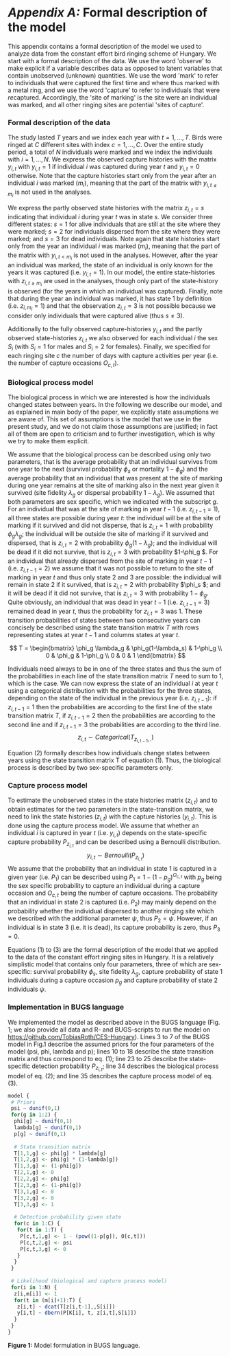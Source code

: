 # *Appendix A:* Formal description of the model

This appendix contains a formal description of the model we used to analyze data from the constant effort bird ringing scheme of Hungary. We start with a formal description of the data. We use the word 'observe' to make explicit if a variable describes data as opposed to latent variables that contain unobserved (unknown) quantities. We use the word 'mark' to refer to individuals that were captured the first time and where thus marked with a metal ring, and we use the word 'capture' to refer to individuals that were *re*captured. Accordingly, the 'site of marking' is the site were an individual was marked, and all other ringing sites are potential 'sites of capture'.

### Formal description of the data

The study lasted $T$ years and we index each year with $t=1,...,T$. Birds were ringed at $C$ different sites with index $c=1,...,C$. Over the entire study period, a total of $N$ individuals were marked and we index the individuals with $i=1,...,N$. We express the observed capture histories with the matrix $y_{i,t}$ with $y_{i,t}=1$ if individual $i$ was captured during year $t$ and $y_{i,t}=0$ otherwise. Note that the capture histories start only from the year after an individual $i$ was marked ($m_i$), meaning that the part of the matrix with $y_{i, t \leqslant m_i}$ is not used in the analyses.

We express the partly observed state histories with the matrix $z_{i,t}=s$ indicating that individual $i$ during year $t$ was in state $s$. We consider three different states: $s=1$ for alive individuals that are still at the site where they were marked; $s=2$ for individuals dispersed from the site where they were marked; and $s=3$ for dead individuals. Note again that state histories start only from the year an individual $i$ was marked ($m_i$), meaning that the part of the matrix with $y_{i, t <m_i}$ is not used in the analyses. However, after the year an individual was marked, the state of an individual is only known for the years it was captured (i.e. $y_{i,t}=1$). In our model, the entire state-histories with $z_{i,t \geqslant m_i}$ are used in the analyses, though only part of the state-history is observed (for the years in which an individual was captured). Finally, note that during the year an individual was marked, it has state 1 by definition (i.e. $z_{i,m_i}=1$) and that the observation $z_{i,t}=3$ is not possible because we consider only individuals that were captured alive (thus $s\neq3$).

Additionally to the fully observed capture-histories $y_{i,t}$ and the partly observed state-histories $z_{i,t}$ we also observed for each individual $i$ the sex $S_i$ (with $S_i=1$ for males and $S_i=2$ for females). Finally, we specified for each ringing site $c$ the number of days with capture activities per year (i.e. the number of capture occasions $O_{c,t}$).

### Biological process model

The biological process in which we are interested is how the individuals changed states between years. In the following we describe our model, and as explained in main body of the paper, we explicitly state assumptions we are aware of. This set of assumptions is the model that we use in the present study, and we do not claim those assumptions are justified; in fact all of them are open to criticism and to further investigation, which is why we try to make them explicit.

We assume that the biological process can be described using only two parameters, that is the average probability that an individual survives from one year to the next (survival probability $\phi_s$ or mortality $1-\phi_g$) and the average probability that an individual that was present at the site of marking during one year remains at the site of marking also in the next year given it survived (site fidelity $\lambda_g$ or dispersal probability $1-\lambda_g$). We assumed that both parameters are sex specific, which we indicated with the subscript $g$. For an individual that was at the site of marking in year $t-1$ (i.e. $z_{i,t-1}=1$), all three states are possible during year $t$: the individual will be at the site of marking if it survived and did not disperse, that is $z_{i,t}=1$ with probability $\phi_g \lambda_g$; the individual will be outside the site of marking if it survived and dispersed, that is $z_{i,t}=2$ with probability $\phi_g (1-\lambda_g)$; and the individual will be dead if it did not survive, that is $z_{i,t}=3$ with probability $1-\phi_g $. For an individual that already dispersed from the site of marking in year $t-1$ (i.e. $z_{i,t-1}=2$) we assume that it was not possible to return to the site of marking in year $t$ and thus only state 2 and 3 are possible: the individual will remain in state 2 if it survived, that is $z_{i,t}=2$ with probability $\phi_s $; and it will be dead if it did not survive, that is $z_{i,t}=3$ with probability $1-\phi_g$. Quite obviously, an individual that was dead in year $t-1$ (i.e. $z_{i,t-1}=3$) remained dead in year $t$, thus the probability for $z_{i,t}=3$ was 1. These transition probabilities of states between two consecutive years can concisely be described using the state transition  matrix  $T$ with  rows  representing  states  at year $t-1$ and  columns  states  at year $t$.

$$
T = \begin{bmatrix}
\phi_g \lambda_g & \phi_g(1-\lambda_s) & 1-\phi_g \\
0        & \phi_g       & 1-\phi_g \\
0        & 0          & 1
\end{bmatrix}
$$

Individuals need always to be in one of the three states and thus the sum of the probabilities in each line of the state transition matrix $T$ need to sum to 1, which is the case. We can now express the state of an individual $i$ at year $t$ using a categorical distribution with the probabilities for the three states, depending on the state of the individual in the previous year (i.e. $z_{i,t-1}$): if  $z_{i,t-1}=1$ then the probabilities are according to the first line of the state transition matrix $T$, if  $z_{i,t-1}=2$ then the probabilities are according to the second line and if $z_{i,t-1}=3$ the probabilities are according to the third line. 
$$
z_{i,t} \sim Categorical(T_{z_{i,t-1},.})
$$

Equation (2) formally describes how individuals change states between years using the state transition matrix T of equation (1). Thus, the biological process is described by two sex-specific parameters only.

### Capture process model

To estimate the unobserved states in the state histories matrix ($z_{i,t}$) and to obtain estimates for the two parameters in the state-transition matrix, we need to link the state histories ($z_{i,t}$) with the capture histories ($y_{i,t}$). This is done using the capture process model. We assume that whether an individual $i$ is captured in year $t$ (i.e. $y_{i,t}$) depends on the state-specific capture probability $P_{z_{i,t}}$ and can be described using a Bernoulli distribution.
$$
y_{i,t} \sim Bernoulli(P_{z_{i,t}})
$$
We assume that the probability that an individual in state 1 is captured in a given year (i.e. $P_1$) can be described using $P_1=1-(1-p_g)^{O_{c,t}}$ with $p_g$ being the sex specific probability to capture an individual during a capture occasion and $O_{c,t}$ being the number of capture occasions. The probability that an individual in state 2 is captured (i.e. $P_2$) may mainly depend on the probability whether the individual dispersed to another ringing site which we described with the additional parameter $\psi$, thus $P_2=\psi$. However, if an individual is in state 3 (i.e. it is dead), its capture probability is zero, thus $P_3=0$. 

Equations (1) to (3) are the formal description of the model that we applied to the data of the constant effort ringing sites in Hungary. It is a relatively simplistic model that contains only four parameters, three of which are sex-specific: survival probability $\phi_s$, site fidelity $\lambda_g$, capture probability of state 1 individuals during a capture occasion $p_g$ and capture probability of state 2 individuals $\psi$. 

### Implementation in BUGS language

We implemented the model as described above in the BUGS language (Fig. 1; we also provide all data and R- and BUGS-scripts to run the model on https://github.com/TobiasRoth/CES-Hungary). Lines 3 to 7 of the BUGS model in Fig.1 describe the assumed priors for the four parameters of the model (psi, phi, lambda and p); lines 10 to 18 describe the state transition matrix and thus correspond to eq. (1); line 23 to 25 describe the state-specific detection probability $P_{z_{i,t}}$; line 34 describes the biological process model of eq. (2); and line 35 describes the capture process model of eq. (3).

````R
model {
 # Priors
 psi ~ dunif(0,1)
 for(g in 1:2) {
  phi[g] ~ dunif(0,1)
  lambda[g] ~ dunif(0,1)
  p[g] ~ dunif(0,1)
  
  # State transition matrix
  T[1,1,g] <- phi[g] * lambda[g]
  T[1,2,g] <- phi[g] * (1-lambda[g])
  T[1,3,g] <- (1-phi[g])
  T[2,1,g] <- 0
  T[2,2,g] <- phi[g]
  T[2,3,g] <- (1-phi[g])
  T[3,1,g] <- 0
  T[3,2,g] <- 0
  T[3,3,g] <- 1
  
  # Detection probability given state
  for(c in 1:C) {
   for(t in 1:T) {
    P[c,t,1,g] <- 1 - (pow((1-p[g]), O[c,t]))
    P[c,t,2,g] <- psi 
    P[c,t,3,g] <- 0
   }
  }
 }
 
 # Likelihood (biological and capture process model)
 for(i in 1:N) {
  z[i,m[i]] <- 1
  for(t in (m[i]+1):T) {
   z[i,t] ~ dcat(T[z[i,t-1],,S[i]])
   y[i,t] ~ dbern(P[K[i], t, z[i,t],S[i]])
  }
 }
}
````

**Figure 1:** Model formulation in BUGS language.

